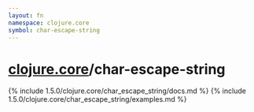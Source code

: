 ```yaml
---
layout: fn
namespace: clojure.core
symbol: char-escape-string
---
```


# [clojure.core](../)/char-escape-string

{% include 1.5.0/clojure.core/char_escape_string/docs.md %}
{% include 1.5.0/clojure.core/char_escape_string/examples.md %}

